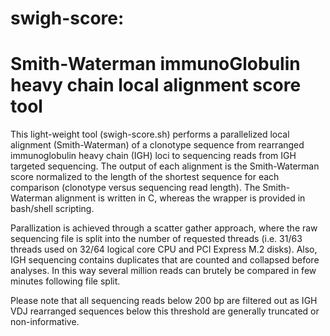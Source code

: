 # swigh-score:
# Smith-Waterman immunoGlobulin heavy chain local alignment score tool

This light-weight tool (swigh-score.sh) performs a parallelized local alignment (Smith-Waterman) of a clonotype sequence from rearranged immunoglobulin heavy chain (IGH) loci to sequencing reads from IGH targeted sequencing. The output of each alignment is the Smith-Waterman score normalized to the length of the shortest sequence for each comparison (clonotype versus sequencing read length). The Smith-Waterman alignment is written in C, whereas the wrapper is provided in bash/shell scripting. 

Parallization is achieved through a scatter gather approach, where the raw sequencing file is split into the number of requested threads (i.e. 31/63 threads used on 32/64 logical core CPU and PCI Express M.2 disks). Also, IGH sequencing contains duplicates that are counted and collapsed before analyses. In this way several million reads can brutely be compared in few minutes following file split. 

Please note that all sequencing reads below 200 bp are filtered out as IGH VDJ rearranged sequences below this threshold are generally truncated or non-informative.  



